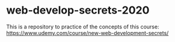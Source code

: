 # web-develop-secrets-2020
This is a repository to practice of the concepts of this course: https://www.udemy.com/course/new-web-development-secrets/
